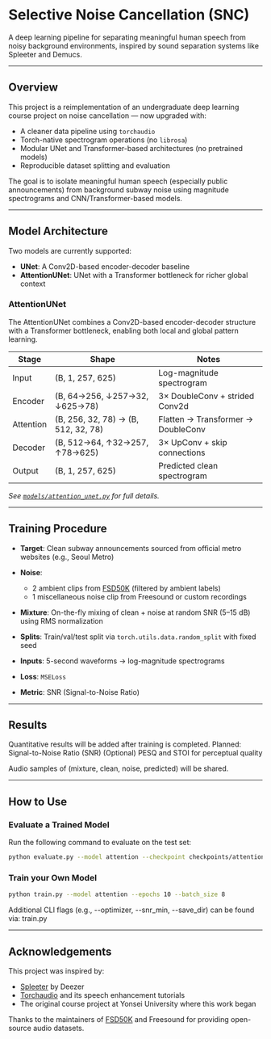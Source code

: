 # Selective Noise Cancellation (SNC)
A deep learning pipeline for separating meaningful human speech from noisy background environments, inspired by sound separation systems like Spleeter and Demucs.

---
## Overview

This project is a reimplementation of an undergraduate deep learning course project on noise cancellation — now upgraded with:

- A cleaner data pipeline using `torchaudio`
- Torch-native spectrogram operations (no `librosa`)
- Modular UNet and Transformer-based architectures (no pretrained models)
- Reproducible dataset splitting and evaluation

The goal is to isolate meaningful human speech (especially public announcements) from background subway noise using magnitude spectrograms and CNN/Transformer-based models.

---
## Model Architecture

Two models are currently supported:

- **UNet**: A Conv2D-based encoder-decoder baseline
- **AttentionUNet**: UNet with a Transformer bottleneck for richer global context

### AttentionUNet 

The AttentionUNet combines a Conv2D-based encoder-decoder structure with a Transformer bottleneck, enabling both local and global pattern learning.

| Stage     | Shape                               | Notes                                |
|-----------|-------------------------------------|--------------------------------------|
| Input     | (B, 1, 257, 625)                    | Log-magnitude spectrogram            |
| Encoder   | (B, 64→256, ↓257→32, ↓625→78)       | 3× DoubleConv + strided Conv2d       |
| Attention | (B, 256, 32, 78) → (B, 512, 32, 78) | Flatten → Transformer → DoubleConv  |
| Decoder   | (B, 512→64, ↑32→257, ↑78→625)       | 3× UpConv + skip connections         |
| Output    | (B, 1, 257, 625)                    | Predicted clean spectrogram          |

_See [`models/attention_unet.py`](./models/attention_unet.py) for full details._

---
## Training Procedure

- **Target**: Clean subway announcements sourced from official metro websites (e.g., Seoul Metro)
- **Noise**:
  - 2 ambient clips from [FSD50K](https://github.com/eduardofv/FSD50K) (filtered by ambient labels)
  - 1 miscellaneous noise clip from Freesound or custom recordings

- **Mixture**: On-the-fly mixing of clean + noise at random SNR (5–15 dB) using RMS normalization

- **Splits**: Train/val/test split via `torch.utils.data.random_split` with fixed seed

- **Inputs**: 5-second waveforms → log-magnitude spectrograms  
- **Loss**: `MSELoss`  
- **Metric**: SNR (Signal-to-Noise Ratio)

---
## Results

Quantitative results will be added after training is completed.
Planned:
Signal-to-Noise Ratio (SNR)
(Optional) PESQ and STOI for perceptual quality

Audio samples of (mixture, clean, noise, predicted) will be shared.

---
## How to Use

### Evaluate a Trained Model
Run the following command to evaluate on the test set:

```bash
python evaluate.py --model attention --checkpoint checkpoints/attention_best.pt --save_audio
```
### Train your Own Model
```bash
python train.py --model attention --epochs 10 --batch_size 8
```
Additional CLI flags (e.g., --optimizer, --snr_min, --save_dir) can be found via: train.py

---
## Acknowledgements

This project was inspired by:
- [Spleeter](https://github.com/deezer/spleeter) by Deezer
- [Torchaudio](https://pytorch.org/audio/) and its speech enhancement tutorials
- The original course project at Yonsei University where this work began 

Thanks to the maintainers of [FSD50K](https://github.com/eduardofv/FSD50K) and Freesound for providing open-source audio datasets.
